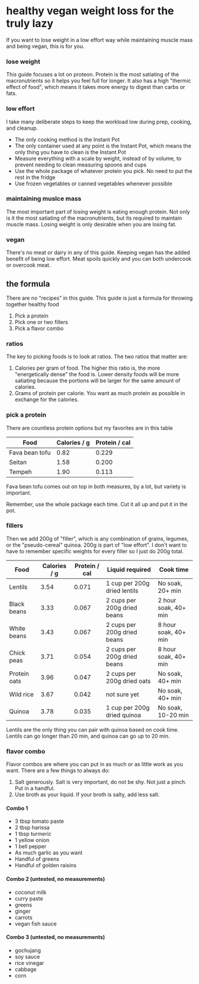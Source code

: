 # healthy vegan weight loss for the truly lazy
If you want to lose weight in a low effort way while maintaining muscle mass and being vegan, this is for you. 

### lose weight
This guide focuses a lot on proteon. Protein is the most satiating of the macronutrients so it helps you feel full for longer. It also has a high "thermic effect of food", which means it takes more energy to digest than carbs or fats.

### low effort
I take many deliberate steps to keep the workload low during prep, cooking, and cleanup.
* The only cooking method is the Instant Pot
* The only container used at any point is the Instant Pot, which means the only thing you have to clean is the Instant Pot
* Measure everything with a scale by weight, instead of by volume, to prevent needing to clean measuring spoons and cups
* Use the whole package of whatever protein you pick. No need to put the rest in the fridge
* Use frozen vegetables or canned vegetables whenever possible

### maintaining muslce mass
The most important part of losing weight is eating enough protein. Not only is it the most satiating of the macronutrients, but its required to maintain muscle mass. Losing weight is only desirable when you are losing fat.

### vegan
There's no meat or dairy in any of this guide. Keeping vegan has the added benefit of being low effort. Meat spoils quickly and you can both undercook or overcook meat. 

## the formula
There are no "recipes" in this guide. This guide is just a formula for throwing together healthy food
1. Pick a protein
2. Pick one or two fillers
3. Pick a flavor combo

### ratios
The key to picking foods is to look at ratios. The two ratios that matter are:
1. Calories per gram of food. The higher this ratio is, the more "energetically dense" the food is. Lower density foods will be more satiating because the portions will be larger for the same amount of calories.
2. Grams of protein per calorie. You want as much protein as possible in exchange for the calories.



### pick a protein
There are countless protein options but my favorites are in this table

| Food           | Calories / g | Protein / cal |
|----------------|--------------|---------------|
| Fava bean tofu |    0.82      |   0.229       |
| Seitan         |    1.58      |   0.200       |
| Tempeh         |    1.90      |   0.113       |

Fava bean tofu comes out on top in both measures, by a lot, but variety is important.

Remember, use the whole package each time. Cut it all up and put it in the pot.

### fillers
Then we add 200g of "filler", which is any combination of grains, legumes, or the "pseudo-cereal" quinoa. 200g is part of "low effort". I don't want to have to remember specific weights for every filler so I just do 200g total.


| Food           | Calories / g | Protein / cal | Liquid required              | Cook time            |
|----------------|--------------|---------------|------------------------------|----------------------|
| Lentils        |    3.54      |   0.071       | 1 cup per 200g dried lentils | No soak, 20+ min     |
| Black beans    |    3.33      |   0.067       | 2 cups per 200g dried beans  | 2 hour soak, 40+ min |
| White beans    |    3.43      |   0.067       | 2 cups per 200g dried beans  | 8 hour soak, 40+ min |
| Chick peas     |    3.71      |   0.054       | 2 cups per 200g dried beans  | 8 hour soak, 40+ min |
| Protein oats   |    3.96      |   0.047       | 2 cups per 200g dried oats   | No soak, 40+ min     |
| Wild rice      |    3.67      |   0.042       | not sure yet                 | No soak, 40+ min     |
| Quinoa         |    3.78      |   0.035       | 1 cup per 200g dried quinoa  | No soak, 10-20 min   |

Lentils are the only thing you can pair with quinoa based on cook time. Lentils can go longer than 20 min, and quinoa can go up to 20 min.


### flavor combo
Flavor combos are where you can put in as much or as little work as you want. There are a few things to always do:
1. Salt generously. Salt is very important, do not be shy. Not just a pinch. Put in a handful.
2. Use broth as your liquid. If your broth is salty, add less salt.


#### Combo 1
* 3 tbsp tomato paste
* 2 tbsp harissa
* 1 tbsp turmeric
* 1 yellow onion
* 1 bell pepper
* As much garlic as you want
* Handful of greens
* Handful of golden raisins

#### Combo 2 (untested, no measurements)
* coconut milk
* curry paste
* greens
* ginger
* carrots
* vegan fish sauce

#### Combo 3 (untested, no measurements)
* gochujang
* soy sauce
* rice vinegar
* cabbage
* corn
